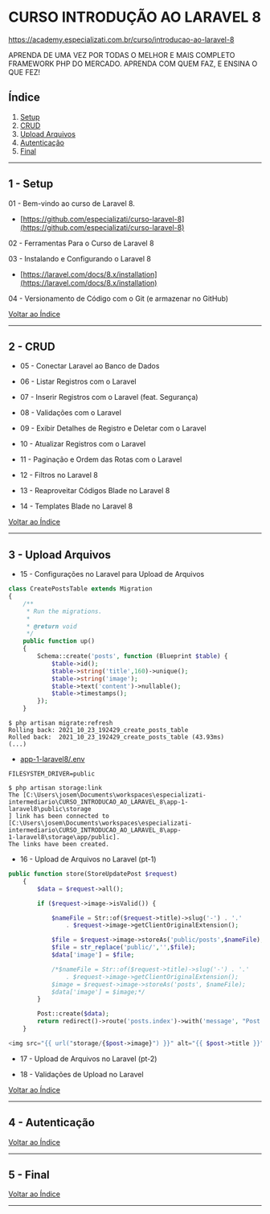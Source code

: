 # CURSO INTRODUÇÃO AO LARAVEL 8

https://academy.especializati.com.br/curso/introducao-ao-laravel-8

APRENDA DE UMA VEZ POR TODAS O MELHOR E MAIS COMPLETO FRAMEWORK PHP DO MERCADO. APRENDA COM QUEM FAZ, E ENSINA O QUE FEZ!

## <a name="indice">Índice</a>

1. [Setup](#parte1)     
2. [CRUD](#parte2)     
3. [Upload Arquivos](#parte3)     
4. [Autenticação](#parte4)     
5. [Final](#parte5)     
---


## <a name="parte1">1 - Setup</a>

01 - Bem-vindo ao curso de Laravel 8.

- [https://github.com/especializati/curso-laravel-8](https://github.com/especializati/curso-laravel-8)


02 - Ferramentas Para o Curso de Laravel 8

03 - Instalando e Configurando o Laravel 8

- [https://laravel.com/docs/8.x/installation](https://laravel.com/docs/8.x/installation)


04 - Versionamento de Código com o Git (e armazenar no GitHub)

[Voltar ao Índice](#indice)

---


## <a name="parte2">2 - CRUD</a>

- 05 - Conectar Laravel ao Banco de Dados

- 06 - Listar Registros com o Laravel
 
- 07 - Inserir Registros com o Laravel (feat. Segurança)
 
- 08 - Validações com o Laravel
 
- 09 - Exibir Detalhes de Registro e Deletar com o Laravel
 
- 10 - Atualizar Registros com o Laravel
 
- 11 - Paginação e Ordem das Rotas com o Laravel
 
- 12 - Filtros no Laravel 8
 
- 13 - Reaproveitar Códigos Blade no Laravel 8
 
- 14 - Templates Blade no Laravel 8


[Voltar ao Índice](#indice)

---


## <a name="parte3">3 - Upload Arquivos</a>

- 15 - Configurações no Laravel para Upload de Arquivos

```php
class CreatePostsTable extends Migration
{
    /**
     * Run the migrations.
     *
     * @return void
     */
    public function up()
    {
        Schema::create('posts', function (Blueprint $table) {
            $table->id();
            $table->string('title',160)->unique();
            $table->string('image');
            $table->text('content')->nullable();
            $table->timestamps();
        });
    }
```

```
$ php artisan migrate:refresh
Rolling back: 2021_10_23_192429_create_posts_table
Rolled back:  2021_10_23_192429_create_posts_table (43.93ms)
(...)
```

- [app-1-laravel8/.env](app-1-laravel8/.env)

```
FILESYSTEM_DRIVER=public
```

```
$ php artisan storage:link
The [C:\Users\josem\Documents\workspaces\especializati-intermediario\CURSO_INTRODUCAO_AO_LARAVEL_8\app-1-laravel8\public\storage
] link has been connected to [C:\Users\josem\Documents\workspaces\especializati-intermediario\CURSO_INTRODUCAO_AO_LARAVEL_8\app-
1-laravel8\storage\app/public].
The links have been created.

```

- 16 - Upload de Arquivos no Laravel (pt-1)

```php
public function store(StoreUpdatePost $request)
    {
        $data = $request->all();

        if ($request->image->isValid()) {

            $nameFile = Str::of($request->title)->slug('-') . '.'
                . $request->image->getClientOriginalExtension();

            $file = $request->image->storeAs('public/posts',$nameFile);
            $file = str_replace('public/','',$file);
            $data['image'] = $file;

            /*$nameFile = Str::of($request->title)->slug('-') . '.'
                . $request->image->getClientOriginalExtension();
            $image = $request->image->storeAs('posts', $nameFile);
            $data['image'] = $image;*/
        }

        Post::create($data);
        return redirect()->route('posts.index')->with('message', "Post Criado com sucesso");
    }
```

```php
<img src="{{ url("storage/{$post->image}") }}" alt="{{ $post->title }}" style="max-width: 100px">
```

- 17 - Upload de Arquivos no Laravel (pt-2)

- 18 - Validações de Upload no Laravel

[Voltar ao Índice](#indice)

---


## <a name="parte4">4 - Autenticação</a>



[Voltar ao Índice](#indice)

---


## <a name="parte5">5 - Final</a>



[Voltar ao Índice](#indice)

---

